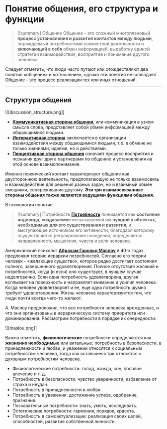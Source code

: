 # Понятие общения, его структура и функции

> [!summary] Общение
> Общение - это сложный многоплановый **процесс установления и развития контактов между людьми**, порождаемый потребностями совместной деятельности и **включающий в себя** обмен информацией, выработку единой стратегии взаимодействия, восприятие и понимание другого человека.

Следует отметить, что люди часто путают или отождествляют два понятия «общение» и «отношение», однако эти понятия не совпадают. Общение - это процесс реализации тех или иных отношений.
***
## Структура общения
![[discussion_structure.png]]

- [**Коммуникативная сторона общения**](https://www.youtube.com/embed/H9NaiZlqm7o), или коммуникация в узком смысле слова, представляет собой обмен информацией между общающимися людьми.
- [**Интерактивная сторона**](https://www.youtube.com/embed/LR8MxYH5udo) заключается в организации взаимодействия между общающимися людьми, т.е. в обмене не только знаниями, идеями, но и действиями.
- [**Перцептивная сторона общения**](https://www.youtube.com/embed/7iZ0EC4ZDfY) означает процесс восприятия и познания друг друга партнерами по общению и установления на этой основе взаимопонимания.

Именно психический контакт характеризует общение как двустороннюю деятельность, предполагающую не только взаимосвязь и взаимодействие для решения разных задач, но и взаимный обмен эмоциями, сопереживание другому. **Эти три взаимосвязанные стороны общения также являются ведущими функциями общения.**

В психологии понятие
> [!summary] Потребность
> [**Потребность**](http://psychology_pedagogy.academic.ru/13231/%D0%9F%D0%BE%D1%82%D1%80%D0%B5%D0%B1%D0%BD%D0%BE%D1%81%D1%82%D1%8C) понимается как **состояние индивида, создаваемое** испытываемой им **нуждой в объектах, необходимых для его существования и развития**, и выступающее источником его активности; благодаря которому осуществляется регулирование поведения, определяется направленность мышления, чувств и воли человека.

Американский психолог [**Абрахам Гарольд Маслоу**](http://www.psychology.ru/whoswho/Abraham_Maslow.stm) в 40-х годах предложил теорию иерархии потребностей. Согласно его теории человек - «желающее существо», которое редко достигает состояния полного, завершенного удовлетворения. Полное отсутствие желаний и потребностей, когда (и если) оно существует, в лучшем случае недолговечно. Если одна потребность удовлетворена, другая всплывает на поверхность и направляет внимание и усилия человека. Когда человек удовлетворяет и ее, еще одна потребность шумно требует удовлетворения. Жизнь человека характеризуется тем, что люди почти всегда чего-то желают.

А. Маслоу предположил, что все потребности человека врожденные, и что они организованы в иерархическую систему приоритета или доминирования. Рассмотрим потребности в порядке их очередности:

![[maslou.png]]

Важно отметить, **физиологические** потребности определяются как **жизненно необходимые** или витальные; потребность в безопасности, в принадлежности и любви, и уважении относятся к социальным потребностям человека, тогда как оставшиеся три относятся к духовным потребностям человека.
-   Физиологические потребности: голод, жажда, сон, половое влечение и т. д.
-   Потребность в безопасности: чувство уверенности, избавление от страха и неудач.
-   Потребность в принадлежности и любви.
-   Потребность в уважении: достижение успеха, одобрение, признание.
-   Познавательные потребности: знать, уметь, исследовать.
-   Эстетические потребности: гармония, порядок, красота.
-   Потребность в самоактуализации: реализация своих целей, способностей, развитие собственной личности.